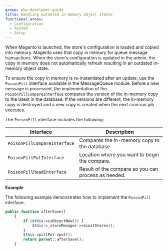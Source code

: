 ```yaml
---
group: php-developer-guide
title: Handling outdated in-memory object states
functional_areas:
  - Configuration
  - System
  - Setup
---
```


When Magento is launched, the store's configuration is loaded and copied into memory. Magento uses that copy in memory for queue message transactions. When the store's configuration is updated in the admin, the copy in memory does not automatically refresh resulting in an outdated in-memory object state.

To ensure the copy in memory is re-instantiated after an update, use the `PoisonPill` interface available in the MessageQueue module. Before a new message is processed, the implementation of the `PoisonPillCompareInterface` compares the version of the in-memory copy to the latest in the database. If the versions are different, the in-memory copy is destroyed and a new copy is created when the next cron:run job executes.

The `PoisonPill` interface includes the following:

Interface | Description
--- | ---
`PoisonPillCompareInterface` | Compares the in-memory copy to the database.
`PoisonPillPutInterface` | Location where you want to begin the compare.
`PoisonPillReadInterface` | Result of the compare so you can process as needed.

**Example**

The following example demonstrates how to implement the `PoisonPill` interface.

``` php
public function afterSave()
    {
        if ($this->isObjectNew()) {
            $this->_storeManager->reinitStores();
        }
        $this->pillPut->put();
        return parent::afterSave();
    }
```